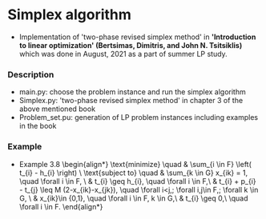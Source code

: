 # Simplex algorithm
* Implementation of 'two-phase revised simplex method' in **'Introduction to linear optimization' (Bertsimas, Dimitris, and John N. Tsitsiklis)** which was done in August, 2021 as a part of summer LP study. 


### Description
* main.py: choose the problem instance and run the simplex algorithm
* Simplex.py: 'two-phase revised simplex method' in chapter 3 of the above mentioned book
* Problem_set.pu: generation of LP problem instances including examples in the book


### Example
* Example 3.8
\begin{align*}
    \text{minimize} \quad       &  \sum_{i \in F} \left( t_{i} - h_{i} \right)    \\
    \text{subject to} \quad     &  \sum_{k \in G} x_{ik} = 1, \quad \forall i \in F,  \\
                                &  t_{i} \geq h_{i}, \quad \forall i \in F,\\
                                &  t_{i} + p_{i} - t_{j} \leq M (2-x_{ik}-x_{jk}), \quad \forall i<j,\; \forall i,j\in F,\; \forall k \in G, \\
                                & x_{ik}\in \{0,1\}, \quad \forall i \in F, k \in G,\\
                                & t_{i} \geq 0,\ \quad \forall i \in F.
\end{align*}
